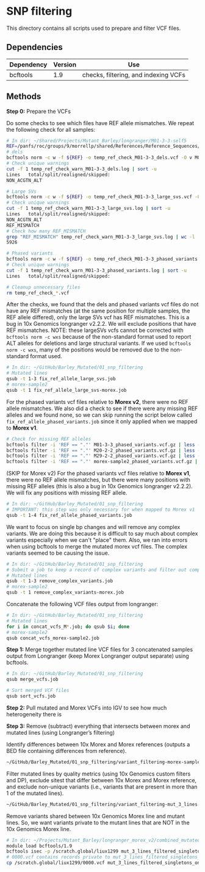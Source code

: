 # SNP filtering

This directory contains all scripts used to prepare and filter VCF files.

## Dependencies

| Dependency | Version | Use |
| ---------- | ------- | --- |
| bcftools | 1.9 | checks, filtering, and indexing VCFs |

## Methods

**Step 0:** Prepare the VCFs

Do some checks to see which files have REF allele mismatches. We repeat the following check for all samples:

```bash
# In dir: ~/Shared/Projects/Mutant_Barley/longranger/M01-3-3-self5
REF=/panfs/roc/groups/9/morrellp/shared/References/Reference_Sequences/Barley/Morex_v2/Barley_Morex_V2_pseudomolecules_parts.fasta
# dels
bcftools norm -c w -f ${REF} -o temp_ref_check_M01-3-3_dels.vcf -O v M01-3-3_dels.vcf.gz >& temp_ref_check_warn_M01-3-3_dels.log
# Check unique warnings
cut -f 1 temp_ref_check_warn_M01-3-3_dels.log | sort -u
Lines   total/split/realigned/skipped:
NON_ACGTN_ALT

# Large SVs
bcftools norm -c w -f ${REF} -o temp_ref_check_M01-3-3_large_svs.vcf -O v M01-3-3_large_svs.vcf.gz >& temp_ref_check_warn_M01-3-3_large_svs.log
# Check unique warnings
cut -f 1 temp_ref_check_warn_M01-3-3_large_svs.log | sort -u
Lines   total/split/realigned/skipped:
NON_ACGTN_ALT
REF_MISMATCH
# Check how many REF_MISMATCH
grep "REF_MISMATCH" temp_ref_check_warn_M01-3-3_large_svs.log | wc -l
5926

# Phased variants
bcftools norm -c w -f ${REF} -o temp_ref_check_M01-3-3_phased_variants.vcf -O v M01-3-3_phased_variants.vcf.gz >& temp_ref_check_warn_M01-3-3_phased_variants.log
# Check unique warnings
cut -f 1 temp_ref_check_warn_M01-3-3_phased_variants.log | sort -u
Lines   total/split/realigned/skipped:

# Cleanup unnecessary files
rm temp_ref_check_*.vcf
```

After the checks, we found that the dels and phased variants vcf files do not have any REF mismatches (at the same position for multiple samples, the REF allele differed), only the large SVs vcf has REF mismatches. This is a bug in 10x Genomics longranger v2.2.2. We will exclude positions that have REF mismatches. NOTE: these largeSVs vcfs cannot be corrected with `bcftools norm -c wxs` because of the non-standard format used to report ALT alleles for deletions and large structural variants. If we used `bcftools norm -c wxs`, many of the positions would be removed due to the non-standard format used.

```bash
# In dir: ~/GitHub/Barley_Mutated/01_snp_filtering
# Mutated lines
qsub -t 1-3 fix_ref_allele_large_svs.job
# morex-sample2
qsub -t 1 fix_ref_allele_large_svs-morex.job
```

For the phased variants vcf files relative to **Morex v2**, there were no REF allele mismatches. We also did a check to see if there were any missing REF alleles and we found none, so we can skip running the script below called `fix_ref_allele_phased_variants.job` since it only applied when we mapped to **Morex v1**.

```bash
# Check for missing REF alleles
bcftools filter -i 'REF == "."' M01-3-3_phased_variants.vcf.gz | less -S
bcftools filter -i 'REF == "."' M20-2-2_phased_variants.vcf.gz | less -S
bcftools filter -i 'REF == "."' M29-2-2_phased_variants.vcf.gz | less -S
bcftools filter -i 'REF == "."' morex-sample2_phased_variants.vcf.gz | less -S
```

(SKIP for Morex v2) For the phased variants vcf files relative to **Morex v1**, there were no REF allele mismatches, but there were many positions with missing REF alleles (this is also a bug in 10x Genomics longranger v2.2.2). We will fix any positions with missing REF allele.

```bash
# In dir: ~/GitHub/Barley_Mutated/01_snp_filtering
# IMPORTANT: this step was only necessary for when mapped to Morex v1
qsub -t 1-4 fix_ref_allele_phased_variants.job
```

We want to focus on single bp changes and will remove any complex variants. We are doing this because it is difficult to say much about complex variants especially when we can't "place" them. Also, we ran into errors when using bcftools to merge the mutated morex vcf files. The complex variants seemed to be causing the issue.

```bash
# In dir: ~/GitHub/Barley_Mutated/01_snp_filtering
# Submit a job to keep a record of complex variants and filter out complex variants
# Mutated lines
qsub -t 1-3 remove_complex_variants.job
# morex-sample2
qsub -t 1 remove_complex_variants-morex.job
```

Concatenate the following VCF files output from longranger:

```bash
# In dir: ~/GitHub/Barley_Mutated/01_snp_filtering
# Mutated lines
for i in concat_vcfs_M*.job; do qsub $i; done
# morex-sample2
qsub concat_vcfs_morex-sample2.job
```

**Step 1:** Merge together mutated line VCF files for 3 concatenated samples output from Longranger (keep Morex Longranger output separate) using bcftools.

```bash
# In dir: ~/GitHub/Barley_Mutated/01_snp_filtering
qsub merge_vcfs.job

# Sort merged VCF files
qsub sort_vcfs.job
```

**Step 2:** Pull mutated and Morex VCFs into IGV to see how much heterogeneity there is

**Step 3:** Remove (subtract) everything that intersects between morex and mutated lines (using Longranger’s filtering)

Identify differences between 10x Morex and Morex references (outputs a BED file containing differences from reference).

```bash
~/GitHub/Barley_Mutated/01_snp_filtering/variant_filtering-morex-sample2.sh
```

Filter mutated lines by quality metrics (using 10x Genomics custom filters and DP), exclude sitest that differ between 10x Morex and Morex reference, and exclude non-unique variants (i.e., variants that are present in more than 1 of the mutated lines).

```bash
~/GitHub/Barley_Mutated/01_snp_filtering/variant_filtering-mut_3_lines.sh
```

Remove variants shared between 10x Genomics Morex line and mutant lines. So, we want variants private to the mutant lines that are NOT in the 10x Genomics Morex line.

```bash
# In dir: ~/Projects/Mutant_Barley/longranger_morex_v2/combined_mutated/Filtered
module load bcftools/1.9
bcftools isec -p /scratch.global/liux1299 mut_3_lines_filtered_singletons_only_annotated_DEL.vcf.gz
# 0000.vcf contains records private to mut_3_lines_filtered_singletons_only_annotated_DEL.vcf.gz
cp /scratch.global/liux1299/0000.vcf mut_3_lines_filtered_singletons_only_annotated_DEL_de_novo_sites.vcf
```
